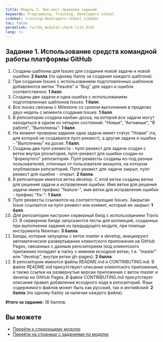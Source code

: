 ```yaml
---
title: Модуль 2. Чек-лист проверки заданий
keywords: Programming, Training, Developers school
sidebar: training-developers-school_sidebar
toc: false
permalink: ru/tds_module2-check-list.html
lang: ru
---
```


## Задание 1. Использование средств командной работы платформы GitHub

1. Созданы шаблоны для Issues для создания новой задачи и новой ошибки: **2 балла** (по одному баллу за создания каждого шаблона).
2. При создании Issues с использованием подготовленных шаблонов добавляются метки "Feautre" и "Bug" для задач и ошибок соответственно: **1 балл**.
3. Созданы две задачи и одна ошибка с использованием подготовленных шаблонов Issues: **1 балл**.
4. Все Issues связаны с Milestone со сроком выполнения в пределах двух недель с момента создания Issues: **1 балл**.
5. В репозитории создана канбан-доска, на которой все задачи могут находиться в одном из четырех состояний: "Новые", "Активные", "В работе", "Выполнены": **1 балл**.
6. На момент проверки задания одна задача имеет статус "Новая" (та, для которой не создавался пулл реквест), а другая задача и ошибка - "Выполнены" на доске: **1 балл**.
7. Созданы два пулл реквеста - пулл реквест для задачи создан с ветки внутри рпозитория, пулл-реквест для ошибки создан из "форкнутого" репозитория. Пулл реквесты созданы из-под разных пользователей, отличных от пользователя аккаунта, на котором опубликован репозиторий. Пулл реквкст для задачи закрыт, пулл реквест для ошибки - открыт: **2 балла**.
8. В репозитории имеется ветка develop. С этой ветки созданы ветки для решения задачи и исправления ошибки. Имя ветки для решения задачи имеет префикс "feature-", имя ветки для исправления ошибки - префикс "fix-": **1 балл**.
9. Пулл реквесты ссылаются на соответствующие Issues. Закрытая Issue ссылается на пулл реквест или коммит, который ее закрыл: **1 балл**.
10. Для репозитория настроен серверный билд с использованием Travis CI. В серверном билде запускаются тесты для коллекций, созданных при выполнении задания из предыдущего модуля, при помощи инструмента Newman: **3 балла**.
11. Билды, которые запущены с веток master и develop, инициируют автоматическое развертывание клиентского приложения на GitHub Pages, связанных с данным репозиторием (код клиентского прилжения попадает в папку с именем исходной ветки, т.е. "master" или "develop", внутри ветки gh-pages): **2 балла**.
12. В репозитории имеются файлы README.md и CONTRIBUTING.md. В файле README.md присутствуют описание клиентского приложения, а также ссылки на развернутые версии приложения с веток master и develop на GitHub Pages. В файле CONTRIBUTING.md присутствует описание правил добавления исходного кода в репозиторий. Язык содержимого файлов может быть как русский, так и английский: **2 балла** (по одному баллу за наличие каждого файла).

**Итого за задание**: 18 баллов.

## Вы можете

* [Перейти к следующему модулю](tds_module3-about.html)
* [Перейти на страницу с заданиями по модулю](tds_module2-tasks.html)
